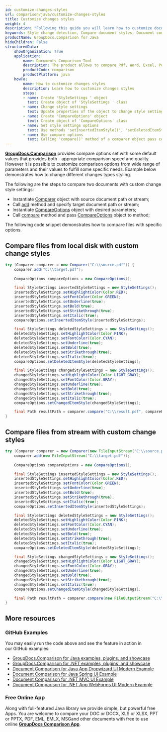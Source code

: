 ```yaml
---
id: customize-changes-styles
url: comparison/java/customize-changes-styles
title: Customize changes styles
weight: 4
description: "Following this guide you will learn how to customize document comparison report and modify appearance of detected changes when use GroupDocs.Comparison for Java."
keywords: Style change detection, Compare document styles, Document comparison
productName: GroupDocs.Comparison for Java
hideChildren: False
structuredData:
    showOrganization: True
    application:
        name: Documents Comparison Tool
        description: The product allows to compare Pdf, Word, Excel, PowerPoint, AutoCad, Image, Code and much more file formats. Comparison API also supports accepting or rejecting changes, extracting document information and generating comparison report
        productCode: comparison
        productPlatform: java
    howTo:
        name: How to customize changes styles
        description: Learn how to customize changes styles
        steps:
        - name: Create 'StyleSettings ' object
          text: Create object of 'StyleSettings ' class
        - name: Change style settings
          text: Update properties of the object to change style settings
        - name: Create 'CompareOptions' object
          text: Create object of 'CompareOptions' class
        - name: Set style settings options
          text: Use methods 'setInsertedItemStyle()', 'setDeletedItemStyle()' or 'setChangedItemStyle()' to specify appropriate styles
        - name: Use compare options
          text: Calling 'compare()' method of a comparer object pass compare options as a second argument
---
```

**[GroupDocs.Comparison](https://products.groupdocs.com/comparison/java)** provides compare options set with some default values that provides both - appropriate comparison speed and quality. However it is possible to customize comparison options from wide range of parameters and their values to fulfill some specific needs. Example below demonstrates how to change different changes types styling.

The following are the steps to compare two documents with custom change style settings:

*   Instantiate [Comparer](https://apireference.groupdocs.com/comparison/java/com.groupdocs.comparison/Comparer) object with source document path or stream;    
*   Call [add](https://apireference.groupdocs.com/comparison/java/com.groupdocs.comparison/Comparer#add(java.io.InputStream)) method and specify target document path or stream;    
*   Instantiate [CompareOptions](https://apireference.groupdocs.com/comparison/java/com.groupdocs.comparison.options/CompareOptions) object with desired parameters;    
*   Call [compare](https://apireference.groupdocs.com/comparison/java/com.groupdocs.comparison/Comparer#compare()) method and pass [CompareOptions](https://apireference.groupdocs.com/comparison/java/com.groupdocs.comparison.options/CompareOptions) object to method;
    

The following code snippet demonstrates how to compare files with specific options.

## Compare files from local disk with custom change styles

```java
try (Comparer comparer = new Comparer("C:\\source.pdf")) {
    comparer.add("C:\\target.pdf");
    
    CompareOptions compareOptions = new CompareOptions();

    final StyleSettings insertedStyleSettings = new StyleSettings();
    insertedStyleSettings.setHighlightColor(Color.RED);
    insertedStyleSettings.setFontColor(Color.GREEN);
    insertedStyleSettings.setUnderline(true);
    insertedStyleSettings.setBold(true);
    insertedStyleSettings.setStrikethrough(true);
    insertedStyleSettings.setItalic(true);
    compareOptions.setInsertedItemStyle(insertedStyleSettings);

    final StyleSettings deletedStyleSettings = new StyleSettings();
    deletedStyleSettings.setHighlightColor(Color.PINK);
    deletedStyleSettings.setFontColor(Color.CYAN);
    deletedStyleSettings.setUnderline(true);
    deletedStyleSettings.setBold(true);
    deletedStyleSettings.setStrikethrough(true);
    deletedStyleSettings.setItalic(true);
    compareOptions.setDeletedItemStyle(deletedStyleSettings);

    final StyleSettings changedStyleSettings = new StyleSettings();
    changedStyleSettings.setHighlightColor(Color.LIGHT_GRAY);
    changedStyleSettings.setFontColor(Color.GRAY);
    changedStyleSettings.setUnderline(true);
    changedStyleSettings.setBold(true);
    changedStyleSettings.setStrikethrough(true);
    changedStyleSettings.setItalic(true);
    compareOptions.setChangedItemStyle(changedStyleSettings);

    final Path resultPath = comparer.compare("C:\\result.pdf", compareOptions);
}
```

## Compare files from stream with custom change styles

```java
try (Comparer comparer = new Comparer(new FileInputStream("C:\\source.pdf"))) {
    comparer.add(new FileInputStream("C:\\target.pdf"));
    
    CompareOptions compareOptions = new CompareOptions();

    final StyleSettings insertedStyleSettings = new StyleSettings();
    insertedStyleSettings.setHighlightColor(Color.RED);
    insertedStyleSettings.setFontColor(Color.GREEN);
    insertedStyleSettings.setUnderline(true);
    insertedStyleSettings.setBold(true);
    insertedStyleSettings.setStrikethrough(true);
    insertedStyleSettings.setItalic(true);
    compareOptions.setInsertedItemStyle(insertedStyleSettings);

    final StyleSettings deletedStyleSettings = new StyleSettings();
    deletedStyleSettings.setHighlightColor(Color.PINK);
    deletedStyleSettings.setFontColor(Color.CYAN);
    deletedStyleSettings.setUnderline(true);
    deletedStyleSettings.setBold(true);
    deletedStyleSettings.setStrikethrough(true);
    deletedStyleSettings.setItalic(true);
    compareOptions.setDeletedItemStyle(deletedStyleSettings);

    final StyleSettings changedStyleSettings = new StyleSettings();
    changedStyleSettings.setHighlightColor(Color.LIGHT_GRAY);
    changedStyleSettings.setFontColor(Color.GRAY);
    changedStyleSettings.setUnderline(true);
    changedStyleSettings.setBold(true);
    changedStyleSettings.setStrikethrough(true);
    changedStyleSettings.setItalic(true);
    compareOptions.setChangedItemStyle(changedStyleSettings);

    final Path resultPath = comparer.compare(new FileOutputStream("C:\\result.pdf"), compareOptions);
}
```

## More resources

### GitHub Examples
You may easily run the code above and see the feature in action in our GitHub examples:

*   [GroupDocs.Comparison for Java examples, plugins, and showcase](https://github.com/groupdocs-comparison/GroupDocs.Comparison-for-Java)
*   [GroupDocs.Comparison for .NET examples, plugins, and showcase](https://github.com/groupdocs-comparison/GroupDocs.Comparison-for-.NET)
*   [Document Comparison for Java App Dropwizard UI Modern Example](https://github.com/groupdocs-comparison/GroupDocs.Comparison-for-Java-Dropwizard)    
*   [Document Comparison for Java Spring UI Example](https://github.com/groupdocs-comparison/GroupDocs.Comparison-for-Java-Spring)    
*   [Document Comparison for .NET MVC UI Example](https://github.com/groupdocs-comparison/GroupDocs.Comparison-for-.NET-MVC)    
*   [Document Comparison for .NET App WebForms UI Modern Example](https://github.com/groupdocs-comparison/GroupDocs.Comparison-for-.NET-WebForms)
    

### Free Online App
Along with full-featured Java library we provide simple, but powerful free Apps.
You are welcome to compare your DOC or DOCX, XLS or XLSX, PPT or PPTX, PDF, EML, EMLX, MSGand other documents with free to use online **[GroupDocs Comparison App](https://products.groupdocs.app/comparison)**.
